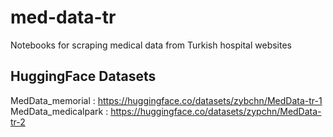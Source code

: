 # med-data-tr
Notebooks for scraping medical data from Turkish hospital websites

## HuggingFace Datasets
MedData_memorial : https://huggingface.co/datasets/zybchn/MedData-tr-1
MedData_medicalpark : https://huggingface.co/datasets/zypchn/MedData-tr-2
